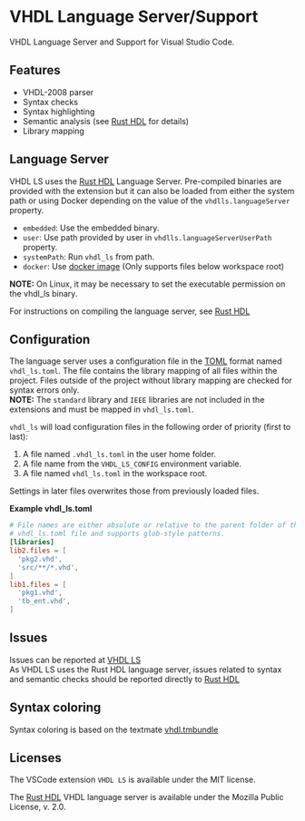 # VHDL Language Server/Support
VHDL Language Server and Support for Visual Studio Code.  

## Features
- VHDL-2008 parser
- Syntax checks
- Syntax highlighting
- Semantic analysis (see [Rust HDL](https://github.com/kraigher/rust_hdl#vhdl-language-server) for details)
- Library mapping

## Language Server
VHDL LS uses the [Rust HDL](https://github.com/kraigher/rust_hdl#vhdl-language-server) 
Language Server. Pre-compiled binaries are provided with the extension but it 
can also be loaded from either the system path or using Docker depending
on the value of the `vhdlls.languageServer` property.
- `embedded`: Use the embedded binary.
- `user`: Use path provided by user in `vhdlls.languageServerUserPath` property.
- `systemPath`: Run `vhdl_ls` from path.
- `docker`: Use [docker image](https://hub.docker.com/r/kraigher/vhdl_ls) (Only supports files below workspace root)

**NOTE:** On Linux, it may be necessary to set the executable permission
on the vhdl_ls binary.  

For instructions on compiling the language server, see 
[Rust HDL](https://github.com/kraigher/rust_hdl)

## Configuration
The language server uses a configuration file in the [TOML](https://github.com/toml-lang/toml) format named `vhdl_ls.toml`.
The file contains the library mapping of all files within the project. Files outside of the project without library mapping are checked for syntax errors only.  
**NOTE:** The `standard` library and `IEEE` libraries are not included in the extensions and must be mapped in `vhdl_ls.toml`.  
  
`vhdl_ls` will load configuration files in the following order of priority (first to last):
1. A file named `.vhdl_ls.toml` in the user home folder.
2. A file name from the `VHDL_LS_CONFIG` environment variable.
3. A file named `vhdl_ls.toml` in the workspace root.

Settings in later files overwrites those from previously loaded files.

**Example vhdl_ls.toml**

```toml
# File names are either absolute or relative to the parent folder of the
# vhdl_ls.toml file and supports glob-style patterns.
[libraries]
lib2.files = [
  'pkg2.vhd',
  'src/**/*.vhd',
]
lib1.files = [
  'pkg1.vhd',
  'tb_ent.vhd',
]
```

## Issues
Issues can be reported at [VHDL LS](https://github.com/Bochlin/rust_hdl_vscode)  
As VHDL LS uses the Rust HDL language server, issues related to syntax and
semantic checks should be reported directly to
[Rust HDL](https://github.com/kraigher/rust_hdl#vhdl-language-server)  

## Syntax coloring
Syntax coloring is based on the textmate [vhdl.tmbundle](https://github.com/textmate/vhdl.tmbundle)  

## Licenses
The VSCode extension `VHDL LS` is available under the MIT license.

The [Rust HDL](https://github.com/kraigher/rust_hdl#vhdl-language-server) 
VHDL language server is available under the Mozilla Public
License, v. 2.0.